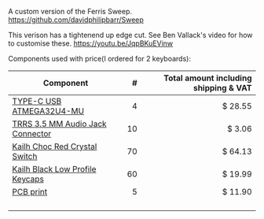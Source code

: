 A custom version of the Ferris Sweep. 
 https://github.com/davidphilipbarr/Sweep
 
 This verison has a tightenend up edge cut.  See Ben Vallack's video for how to customise these. 
 https://youtu.be/JqpBKuEVinw
 
 Components used with price(I ordered for 2 keyboards):
 
 |Component|#|Total amount including shipping & VAT|
 | ----------- | -----------: | -----------: | 
 |[TYPE-C USB ATMEGA32U4-MU](https://www.aliexpress.com/item/32840365436.html)|4|$ 28.55|
 |[TRRS 3.5 MM Audio Jack Connector](https://www.aliexpress.com/item/33029465106.html)|10|$ 3.06|
 |[Kailh Choc Red Crystal Switch](https://www.aliexpress.com/item/4001016150022.html)|70|$ 64.13|
 |[Kailh Black Low Profile Keycaps](https://www.aliexpress.com/item/32979973961.html)|60|$ 19.99|
 |[PCB print]()|5|$ 11.90|
 |[]()|||
 |[]()|||
 |[]()|||
 |[]()|||
